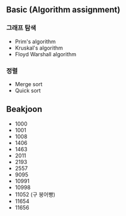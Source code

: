 ﻿## Basic (Algorithm assignment)
### 그래프 탐색
* Prim's algorithm
* Kruskal's algorithm
* Floyd Warshall algorithm

### 정렬
* Merge sort
* Quick sort

## Beakjoon
* 1000
* 1001
* 1008
* 1406
* 1463
* 2011
* 2193
* 2557
* 9095
* 10991
* 10998
* 11052 (구 붕어빵)
* 11654
* 11656
